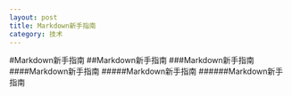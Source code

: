 ```yaml
---
layout: post
title: Markdown新手指南
category: 技术
---
```

#Markdown新手指南
##Markdown新手指南
###Markdown新手指南
####Markdown新手指南
#####Markdown新手指南
######Markdown新手指南


